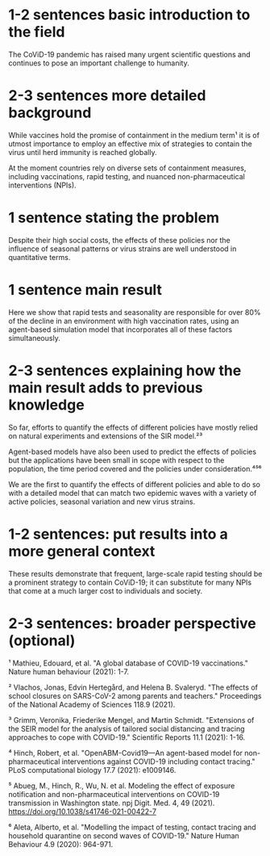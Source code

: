 # 1-2 sentences basic introduction to the field 
The CoViD-19 pandemic has raised many urgent scientific questions and continues
to pose an important challenge to humanity. 

# 2-3 sentences more detailed background
While vaccines hold the promise of containment in the medium term¹ it is of
utmost importance to employ an effective mix of strategies to contain the virus
until herd immunity is reached globally.

At the moment countries rely on diverse sets of containment measures, including
vaccinations, rapid testing, and nuanced non-pharmaceutical interventions
(NPIs). 

# 1 sentence stating the problem 
Despite their high social costs, the effects of these policies nor the influence
of seasonal patterns or virus strains are well understood in quantitative terms.

# 1 sentence main result 
Here we show that rapid tests and seasonality are responsible for over 80% of
the decline in an environment with high vaccination rates, using an
agent-based simulation model that incorporates all of these factors
simultaneously.

# 2-3 sentences explaining how the main result adds to previous knowledge
So far, efforts to quantify the effects of different policies have mostly relied
on natural experiments and extensions of the SIR model.²³ 

Agent-based models have also been used to predict the effects of policies but
the applications have been small in scope with respect to the population, the
time period covered and the policies under consideration.⁴⁵⁶

We are the first to quantify the effects of different policies and able to do so
with a detailed model that can match two epidemic waves with a variety of active
policies, seasonal variation and new virus strains.

# 1-2 sentences: put results into a more general context 
These results demonstrate that frequent, large-scale rapid testing should be a
prominent strategy to contain CoViD-19; it can substitute for many NPIs that
come at a much larger cost to individuals and society.

# 2-3 sentences: broader perspective (optional)


¹ Mathieu, Edouard, et al. "A global database of COVID-19 vaccinations." Nature
human behaviour (2021): 1-7.

² Vlachos, Jonas, Edvin Hertegård, and Helena B. Svaleryd. "The effects of
school closures on SARS-CoV-2 among parents and teachers." Proceedings of the
National Academy of Sciences 118.9 (2021).

³ Grimm, Veronika, Friederike Mengel, and Martin Schmidt. "Extensions of the
SEIR model for the analysis of tailored social distancing and tracing approaches
to cope with COVID-19." Scientific Reports 11.1 (2021): 1-16.

⁴ Hinch, Robert, et al. "OpenABM-Covid19—An agent-based model for
non-pharmaceutical interventions against COVID-19 including contact tracing."
PLoS computational biology 17.7 (2021): e1009146.

⁵ Abueg, M., Hinch, R., Wu, N. et al. Modeling the effect of exposure
notification and non-pharmaceutical interventions on COVID-19 transmission in
Washington state. npj Digit. Med. 4, 49 (2021).
https://doi.org/10.1038/s41746-021-00422-7

⁶ Aleta, Alberto, et al. "Modelling the impact of testing, contact tracing and
household quarantine on second waves of COVID-19." Nature Human Behaviour 4.9
(2020): 964-971.
